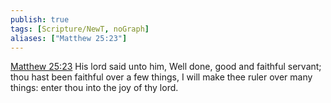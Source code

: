 ```yaml
---
publish: true
tags: [Scripture/NewT, noGraph]
aliases: ["Matthew 25:23"]
---
```

[Matthew 25:23](https://churchofjesuschrist.org/study/scriptures/nt/matt/25?lang=eng&id=p23#p23) His lord said unto him, Well done, good and faithful servant; thou hast been faithful over a few things, I will make thee ruler over many things: enter thou into the joy of thy lord.

